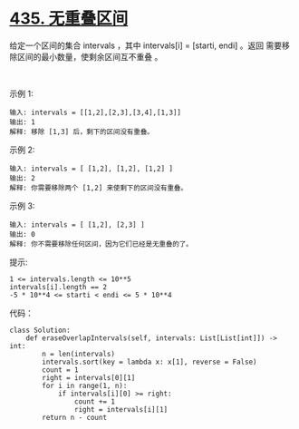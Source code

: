 # [435. 无重叠区间](https://leetcode-cn.com/problems/non-overlapping-intervals/)

给定一个区间的集合 intervals ，其中 intervals[i] = [starti, endi] 。返回 需要移除区间的最小数量，使剩余区间互不重叠 。

 

示例 1:
```
输入: intervals = [[1,2],[2,3],[3,4],[1,3]]
输出: 1
解释: 移除 [1,3] 后，剩下的区间没有重叠。
```
示例 2:
```
输入: intervals = [ [1,2], [1,2], [1,2] ]
输出: 2
解释: 你需要移除两个 [1,2] 来使剩下的区间没有重叠。
```
示例 3:
```
输入: intervals = [ [1,2], [2,3] ]
输出: 0
解释: 你不需要移除任何区间，因为它们已经是无重叠的了。
```

提示:
```
1 <= intervals.length <= 10**5
intervals[i].length == 2
-5 * 10**4 <= starti < endi <= 5 * 10**4
```

代码：
```python3
class Solution:
    def eraseOverlapIntervals(self, intervals: List[List[int]]) -> int:
        n = len(intervals)
        intervals.sort(key = lambda x: x[1], reverse = False)
        count = 1
        right = intervals[0][1]
        for i in range(1, n):
            if intervals[i][0] >= right:
                count += 1
                right = intervals[i][1]
        return n - count
```
